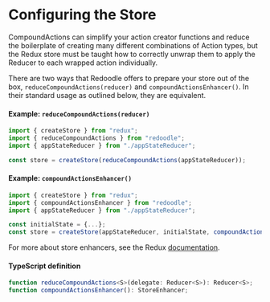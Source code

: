 # Configuring the Store

CompoundActions can simplify your action creator functions and reduce
the boilerplate of creating many different combinations of Action types,
but the Redux store must be taught how to correctly unwrap them to apply
the Reducer to each wrapped action individually.

There are two ways that Redoodle offers to prepare your store out of the box,
`reduceCompoundActions(reducer)` and `compoundActionsEnhancer()`.
In their standard usage as outlined below, they are equivalent.

#### Example: `reduceCompoundActions(reducer)`

```ts
import { createStore } from "redux";
import { reduceCompoundActions } from "redoodle";
import { appStateReducer } from "./appStateReducer";

const store = createStore(reduceCompoundActions(appStateReducer));
```

#### Example: `compoundActionsEnhancer()`

```ts
import { createStore } from "redux";
import { compoundActionsEnhancer } from "redoodle";
import { appStateReducer } from "./appStateReducer";

const initialState = {...};
const store = createStore(appStateReducer, initialState, compoundActionsEnhancer());
```

For more about store enhancers, see the Redux [documentation](https://github.com/reactjs/redux/blob/master/docs/Glossary.md#store-enhancer).

#### TypeScript definition

```ts
function reduceCompoundActions<S>(delegate: Reducer<S>): Reducer<S>;
function compoundActionsEnhancer(): StoreEnhancer;
```
